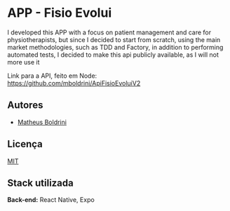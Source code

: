 
# APP - Fisio Evolui

I developed this APP with a focus on patient management and care for physiotherapists, but since I decided to start from scratch, using the main market methodologies, such as TDD and Factory, in addition to performing automated tests, I decided to make this api publicly available, as I will not more use it

Link para a API, feito em Node:  https://github.com/mboldrini/ApiFisioEvoluiV2





## Autores

- [Matheus Boldrini](https://www.github.com/mboldrini)


## Licença

[MIT](https://choosealicense.com/licenses/mit/)


## Stack utilizada

**Back-end:** React Native, Expo

